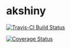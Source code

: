 # akshiny

[![Travis-CI Build Status](https://travis-ci.org/andreamelloncelli/akshiny.svg?branch=master)](https://travis-ci.org/andreamelloncelli/akshiny)

[![Coverage Status](https://img.shields.io/codecov/c/github/andreamelloncelli/akshiny/master.svg)](https://codecov.io/github/andreamelloncelli/akshiny?branch=master)
